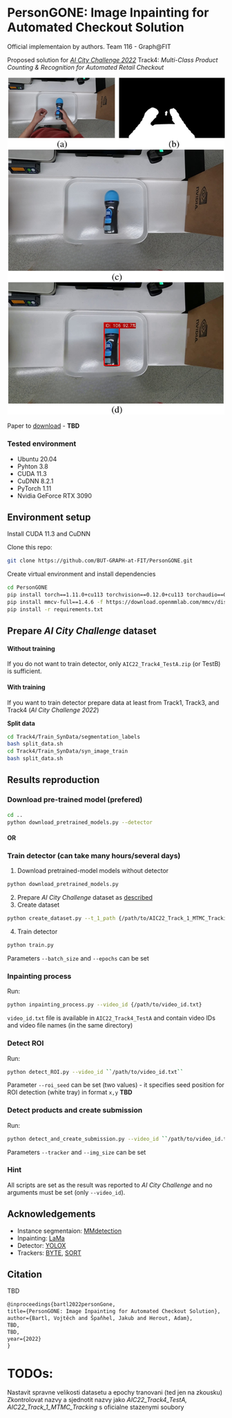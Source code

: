 # PersonGONE: Image Inpainting for Automated Checkout Solution
Official implementaion by authors. 
Team 116 - Graph@FIT

Proposed solution for [_AI City Challenge 2022_](https://www.aicitychallenge.org/) Track4: _Multi-Class Product Counting & Recognition for Automated Retail Checkout_

![teaser](assets/teaser.jpg)

Paper to [download](https://openaccess.thecvf.com) - **TBD**

### Tested environment

* Ubuntu 20.04
* Pyhton 3.8
* CUDA 11.3
* CuDNN 8.2.1
* PyTorch 1.11
* Nvidia GeForce RTX 3090

## Environment setup

Install CUDA 11.3 and CuDNN

Clone this repo: 

```bash
git clone https://github.com/BUT-GRAPH-at-FIT/PersonGONE.git
```

Create virtual environment and install dependencies
```bash
cd PersonGONE
pip install torch==1.11.0+cu113 torchvision==0.12.0+cu113 torchaudio==0.11.0+cu113 -f https://download.pytorch.org/whl/cu113/torch_stable.html
pip install mmcv-full==1.4.6 -f https://download.openmmlab.com/mmcv/dist/cu113/torch1.10.0/index.html
pip install -r requirements.txt
```
## Prepare _AI City Challenge_ dataset

#### Without training
If you do not want to train detector, only ``AIC22_Track4_TestA.zip`` (or TestB) is sufficient.

#### With training <a name="training-ref"></a>
If you want to train detector prepare data at least from Track1, Track3, and Track4 (_AI City Challenge 2022_)  

<!--Please run ``split_data.sh`` in
(**TODO**: v kazde slozce? - zkontrolovat)
> Track4/Train_SynData/segmenation_labels  

and

>Track4/Train_SynData/syn_image_train
-->

**Split data**
```bash
cd Track4/Train_SynData/segmentation_labels
bash split_data.sh
cd Track4/Train_SynData/syn_image_train
bash split_data.sh
```

## Results reproduction

### Download pre-trained model (prefered)
```bash
cd ..
python download_pretrained_models.py --detector
```

#### OR

### Train detector (can take many hours/several days)
1. Download pretrained-model models without detector  
```bash
python download_pretrained_models.py
```
2. Prepare _AI City Challenge_ dataset as [described](#training-ref)
3. Create dataset
```bash
python create_dataset.py --t_1_path {/path/to/AIC22_Track_1_MTMC_Tracking} --t_3_path {/path/to/AIC22_Track3_ActionRecognition} --t_4_track {/path/to/AIC_Track4/Train_SynData}
```
4. Train detector
```bash
python train.py  
```
Parameters ``--batch_size`` and ``--epochs`` can be set

### Inpainting process
Run:
```bash
python inpainting_process.py --video_id {/path/to/video_id.txt}
```

``video_id.txt`` file is available in ``AIC22_Track4_TestA`` and contain video IDs and video file names (in the same directory)

### Detect ROI
Run:
```bash
python detect_ROI.py --video_id ``/path/to/video_id.txt``  
```
Parameter ``--roi_seed`` can be set (two values) - it specifies seed position for ROI detection (white tray) in format ``x,y`` **TBD**

### Detect products and create submission
Run:
```bash
python detect_and_create_submission.py --video_id ``/path/to/video_id.txt``  
```
Parameters ``--tracker`` and ``--img_size`` can be set

### Hint
All scripts are set as the result was reported to _AI City Challenge_ and no arguments must be set (only ``--video_id``).

## Acknowledgements
* Instance segmentaion: [MMdetection](https://github.com/open-mmlab/mmdetection)
* Inpainting: [LaMa](https://github.com/saic-mdal/lama)
* Detector: [YOLOX](https://github.com/Megvii-BaseDetection/YOLOX)
* Trackers: [BYTE](https://github.com/ifzhang/ByteTrack), [SORT](https://github.com/abewley/sort)

## Citation
TBD
```
@inproceedings{bartl2022personGone,
title={PersonGONE: Image Inpainting for Automated Checkout Solution},
author={Bartl, Vojtěch and Špaňhel, Jakub and Herout, Adam},
TBD,
TBD,
year={2022}
}
```


# TODOs:
Nastavit spravne velikosti datasetu a epochy tranovani (ted jen na zkousku)  
Zkontrolovat nazvy a sjednotit nazvy jako _AIC22_Track4_TestA, AIC22_Track_1_MTMC_Tracking_ s oficialne stazenymi soubory
